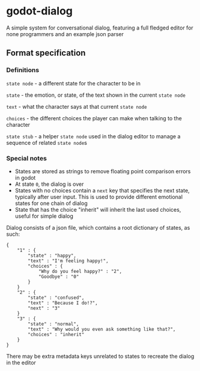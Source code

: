 # godot-dialog
A simple system for conversational dialog, featuring a full fledged editor for none programmers and an example json parser

## Format specification

### Definitions

`state node` - a different state for the character to be in

`state` - the emotion, or state, of the text shown in the current `state node`

`text` - what the character says at that current `state node`

`choices` - the different choices the player can make when talking to the character

`state stub` - a helper `state node` used in the dialog editor to manage a sequence of related `state node`s

### Special notes

 - States are stored as strings to remove floating point comparison errors in godot
 - At state `0`, the dialog is over
 - States with no choices contain a `next` key that specifies the next state, typically after user input. This is used to provide different emotional states for one chain of dialog
 - State that has the choice "inherit" will inherit the last used choices, useful for simple dialog

Dialog consists of a json file, which contains a root dictionary of states, as such:
```
{
	"1" : {
		"state" : "happy",
		"text" : "I'm feeling happy!",
		"choices" : {
			"Why do you feel happy?" : "2",
			"Goodbye" : "0"
		}
	}
	"2" : {
		"state" : "confused",
		"text" : "Because I do!?",
		"next" : "3"
	}
	"3" : {
		"state" : "normal",
		"text" : "Why would you even ask something like that?",
		"choices" : "inherit"
	}
}
```
There may be extra metadata keys unrelated to states to recreate the dialog in the editor
